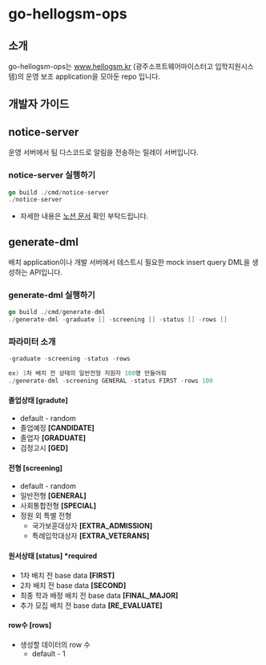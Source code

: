 # go-hellogsm-ops

## 소개
go-hellogsm-ops는 www.hellogsm.kr (광주소프트웨어마이스터고 입학지원시스템)의 운영 보조 application을 모아둔 repo 입니다.

## 개발자 가이드

## notice-server
운영 서버에서 팀 다스코드로 알림을 전송하는 릴레이 서버입니다.

### notice-server 실행하기
```go
go build ./cmd/notice-server
./notice-server
```

- 자세한 내용은 [노션 문서](https://www.notion.so/themoment-team/BE-notice-server-c7c54f4f4d46442482a803b03e9e9ebe?pvs=4) 확인 부탁드립니다.

## generate-dml
배치 application이나 개발 서버에서 테스트시 필요한 mock insert query DML을 생성하는 API입니다.

### generate-dml 실행하기

```go
go build ./cmd/generate-dml
./generate-dml -graduate [] -screening [] -status [] -rows []
```

### 파라미터 소개

```go
-graduate -screening -status -rows

ex) 1차 배치 전 상태의 일반전형 지원자 100명 만들어줘
./generate-dml -screening GENERAL -status FIRST -rows 100
```

#### 졸업상태 [gradute]
- default - random
- 졸업예정 **[CANDIDATE]**
- 졸업자 **[GRADUATE]**
- 검정고시 **[GED]**

#### 전형 [screening]
  - default - random
  - 일반전형 **[GENERAL]**
  - 사회통합전형 **[SPECIAL]**
  - 정원 외 특별 전형
      - 국가보훈대상자 **[EXTRA_ADMISSION]**
      - 특례입학대상자 **[EXTRA_VETERANS]**
#### 원서상태 [status] *required
- 1차 배치 전 base data **[FIRST]**
- 2차 배치 전 base data **[SECOND]**
- 최종 학과 배정 배치 전 base data **[FINAL_MAJOR]**
- 추가 모집 배치 전 base data **[RE_EVALUATE]**

#### row수 [rows]
- 생성할 데이터의 row 수
    - default - 1
